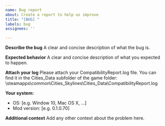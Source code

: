 ```yaml
---
name: Bug report
about: Create a report to help us improve
title: "[BUG] "
labels: bug
assignees: ''

---
```


**Describe the bug**
A clear and concise description of what the bug is.

**Expected behavior**
A clear and concise description of what you expected to happen.

**Attach your log**
Please attach your CompatibilityReport.log file. You can find it in the Cities_Data subfolder of the game folder: 
<Steam folder>\steamapps\common\Cities_Skylines\Cities_Data\CompatibilityReport.log

**Your system:**
 - OS: [e.g. Window 10, Mac OS X, ...]
 - Mod version: [e.g. 0.1.0.70]

**Additional context**
Add any other context about the problem here.
